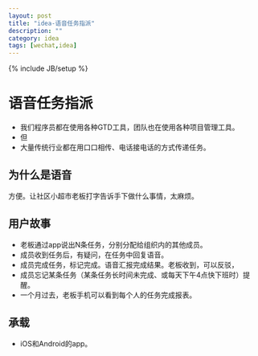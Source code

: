 ```yaml
---
layout: post
title: "idea-语音任务指派"
description: ""
category: idea
tags: [wechat,idea]
---
```

{% include JB/setup %}

# 语音任务指派
- 我们程序员都在使用各种GTD工具，团队也在使用各种项目管理工具。
- 但
- 大量传统行业都在用口口相传、电话接电话的方式传递任务。

## 为什么是语音
方便。让社区小超市老板打字告诉手下做什么事情，太麻烦。

## 用户故事
- 老板通过app说出N条任务，分别分配给组织内的其他成员。
- 成员收到任务后，有疑问，在任务中回复语音。
- 成员完成任务，标记完成。语音汇报完成结果。老板收到，可以反驳，
- 成员忘记某条任务（某条任务长时间未完成、或每天下午4点快下班时）提醒。
- 一个月过去，老板手机可以看到每个人的任务完成报表。

## 承载
- iOS和Android的app。
